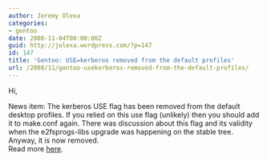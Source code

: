 ```yaml
---
author: Jeremy Olexa
categories:
- gentoo
date: 2008-11-04T00:00:00Z
guid: http://jolexa.wordpress.com/?p=147
id: 147
title: 'Gentoo: USE=kerberos removed from the default profiles'
url: /2008/11/gentoo-usekerberos-removed-from-the-default-profiles/
---
```


Hi,

News item: The kerberos USE flag has been removed from the default desktop profiles. If you relied on this use flag (unlikely) then you should add it to make.conf again. There was discussion about this flag and its validity when the e2fsprogs-libs upgrade was happening on the stable tree. Anyway, it is now removed.  
Read more [here][1].

 [1]: http://archives.gentoo.org/gentoo-dev/msg_dff704cd21b8b72dca61a4f16363502f.xml